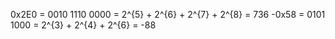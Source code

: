  0x2E0 = 0010 1110 0000 = 2^{5} + 2^{6} + 2^{7} + 2^{8} = 736
-0x58  = 0101 1000      = 2^{3} + 2^{4} + 2^{6} = -88